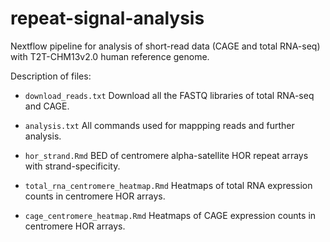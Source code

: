 # repeat-signal-analysis
Nextflow pipeline for analysis of short-read data (CAGE and total RNA-seq) with T2T-CHM13v2.0 human reference genome.

Description of files:

* `download_reads.txt` Download all the FASTQ libraries of total RNA-seq and CAGE.

* `analysis.txt` All commands used for mappping reads and further analysis.

* `hor_strand.Rmd` BED of centromere alpha-satellite HOR repeat arrays with strand-specificity.

* `total_rna_centromere_heatmap.Rmd` Heatmaps of total RNA expression counts in centromere HOR arrays.

* `cage_centromere_heatmap.Rmd` Heatmaps of CAGE expression counts in centromere HOR arrays.
